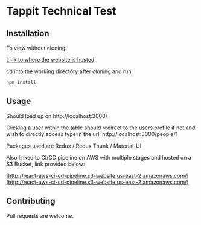 # Tappit Technical Test

## Installation

To view without cloning:

[Link to where the website is hosted](http://react-aws-ci-cd-pipeline.s3-website.us-east-2.amazonaws.com/)

cd into the working directory after cloning and run:

```bash
npm install
```

## Usage

Should load up on http://localhost:3000/

Clicking a user within the table should redirect to the users profile if not and wish to directly access type in the url:
http://localhost:3000/people/1

Packages used are Redux / Redux Thunk / Material-UI

Also linked to CI/CD pipeline on AWS with multiple stages and hosted on a S3 Bucket,
link provided below:

[http://react-aws-ci-cd-pipeline.s3-website.us-east-2.amazonaws.com/](http://react-aws-ci-cd-pipeline.s3-website.us-east-2.amazonaws.com/)

## Contributing

Pull requests are welcome.
